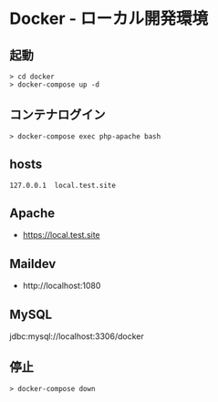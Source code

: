 # Docker - ローカル開発環境

## 起動
```shell
> cd docker
> docker-compose up -d
```

## コンテナログイン
```shell
> docker-compose exec php-apache bash
```

## hosts
```
127.0.0.1  local.test.site
```

## Apache
- https://local.test.site

## Maildev
- http://localhost:1080

## MySQL
jdbc:mysql://localhost:3306/docker

## 停止
```shell
> docker-compose down
```
